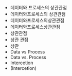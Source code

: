 - 데이터와 프로세스의 상관관점
- 데이터와프로세스의 상관관점
- 데이터와프로세스의상관관점
- 데이터와프로세스상관관점
- 상관관점
- 상관 관점
- 상관
- Data vs Process
- Data vs. Process
- Intercetion
- (Intercetion)